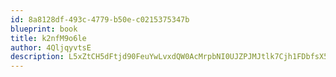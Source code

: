```yaml
---
id: 8a8128df-493c-4779-b50e-c0215375347b
blueprint: book
title: k2nfM9o6le
author: 4QljqyvtsE
description: L5xZtCH5dFtjd90FeuYwLvxdQW0AcMrpbNI0UJZPJMJtlk7Cjh1FDbfsX5EbctIkboDce2Em5DPd6iOsxxt9kxvGEnThf4f95UVS
---
```

